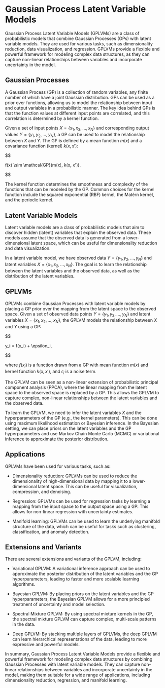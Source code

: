 # Gaussian Process Latent Variable Models

Gaussian Process Latent Variable Models (GPLVMs) are a class of probabilistic models that combine Gaussian Processes (GPs) with latent variable models. They are used for various tasks, such as dimensionality reduction, data visualization, and regression. GPLVMs provide a flexible and powerful framework for modeling complex data structures, as they can capture non-linear relationships between variables and incorporate uncertainty in the model.

## Gaussian Processes

A Gaussian Process (GP) is a collection of random variables, any finite number of which have a joint Gaussian distribution. GPs can be used as a prior over functions, allowing us to model the relationship between input and output variables in a probabilistic manner. The key idea behind GPs is that the function values at different input points are correlated, and this correlation is determined by a kernel function.

Given a set of input points $X = \{x_1, x_2, \dots, x_N\}$ and corresponding output values $Y = \{y_1, y_2, \dots, y_N\}$, a GP can be used to model the relationship between $X$ and $Y$. The GP is defined by a mean function $m(x)$ and a covariance function (kernel) $k(x, x')$:


$$

f(x) \sim \mathcal{GP}(m(x), k(x, x')).

$$


The kernel function determines the smoothness and complexity of the functions that can be modeled by the GP. Common choices for the kernel function include the squared exponential (RBF) kernel, the Matérn kernel, and the periodic kernel.

## Latent Variable Models

Latent variable models are a class of probabilistic models that aim to discover hidden (latent) variables that explain the observed data. These models assume that the observed data is generated from a lower-dimensional latent space, which can be useful for dimensionality reduction and data visualization.

In a latent variable model, we have observed data $Y = \{y_1, y_2, \dots, y_N\}$ and latent variables $X = \{x_1, x_2, \dots, x_N\}$. The goal is to learn the relationship between the latent variables and the observed data, as well as the distribution of the latent variables.

## GPLVMs

GPLVMs combine Gaussian Processes with latent variable models by placing a GP prior over the mapping from the latent space to the observed space. Given a set of observed data points $Y = \{y_1, y_2, \dots, y_N\}$ and latent variables $X = \{x_1, x_2, \dots, x_N\}$, the GPLVM models the relationship between $X$ and $Y$ using a GP:


$$

y_i = f(x_i) + \epsilon_i,

$$


where $f(x_i)$ is a function drawn from a GP with mean function $m(x)$ and kernel function $k(x, x')$, and $\epsilon_i$ is a noise term.

The GPLVM can be seen as a non-linear extension of probabilistic principal component analysis (PPCA), where the linear mapping from the latent space to the observed space is replaced by a GP. This allows the GPLVM to capture complex, non-linear relationships between the latent variables and the observed data.

To learn the GPLVM, we need to infer the latent variables $X$ and the hyperparameters of the GP (e.g., the kernel parameters). This can be done using maximum likelihood estimation or Bayesian inference. In the Bayesian setting, we can place priors on the latent variables and the GP hyperparameters and use Markov Chain Monte Carlo (MCMC) or variational inference to approximate the posterior distribution.

## Applications

GPLVMs have been used for various tasks, such as:

- Dimensionality reduction: GPLVMs can be used to reduce the dimensionality of high-dimensional data by mapping it to a lower-dimensional latent space. This can be useful for visualization, compression, and denoising.

- Regression: GPLVMs can be used for regression tasks by learning a mapping from the input space to the output space using a GP. This allows for non-linear regression with uncertainty estimates.

- Manifold learning: GPLVMs can be used to learn the underlying manifold structure of the data, which can be useful for tasks such as clustering, classification, and anomaly detection.

## Extensions and Variants

There are several extensions and variants of the GPLVM, including:

- Variational GPLVM: A variational inference approach can be used to approximate the posterior distribution of the latent variables and the GP hyperparameters, leading to faster and more scalable learning algorithms.

- Bayesian GPLVM: By placing priors on the latent variables and the GP hyperparameters, the Bayesian GPLVM allows for a more principled treatment of uncertainty and model selection.

- Spectral Mixture GPLVM: By using spectral mixture kernels in the GP, the spectral mixture GPLVM can capture complex, multi-scale patterns in the data.

- Deep GPLVM: By stacking multiple layers of GPLVMs, the deep GPLVM can learn hierarchical representations of the data, leading to more expressive and powerful models.

In summary, Gaussian Process Latent Variable Models provide a flexible and powerful framework for modeling complex data structures by combining Gaussian Processes with latent variable models. They can capture non-linear relationships between variables and incorporate uncertainty in the model, making them suitable for a wide range of applications, including dimensionality reduction, regression, and manifold learning.
